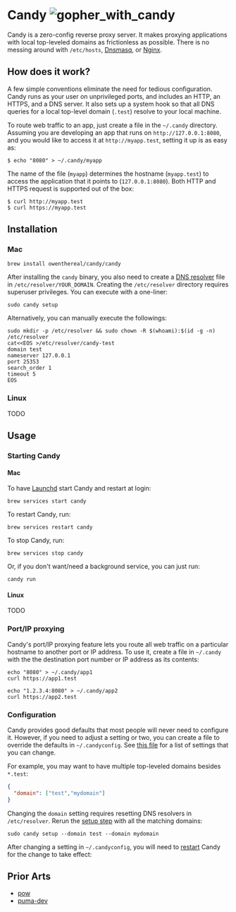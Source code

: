 # Candy ![gopher_with_candy](https://raw.githubusercontent.com/egonelbre/gophers/master/.thumb/sketch/misc/with-candy.png)

Candy is a zero-config reverse proxy server.
It makes proxying applications with local top-leveled domains as frictionless as possible.
There is no messing around with `/etc/hosts`, [Dnsmasq](https://en.wikipedia.org/wiki/Dnsmasq), or [Nginx](https://nginx.org/).

## How does it work?

A few simple conventions eliminate the need for tedious configuration.
Candy runs as your user on unprivileged ports, and includes an HTTP, an HTTPS, and a DNS server.
It also sets up a system hook so that all DNS queries for a local top-level domain (`.test`) resolve to your local machine.

To route web traffic to an app, just create a file in the `~/.candy` directory.
Assuming you are developing an app that runs on `http://127.0.0.1:8080`, and you would like to access it at `http://myapp.test`, setting it up is as easy as:

```
$ echo "8080" > ~/.candy/myapp
```

The name of the file (`myapp`) determines the hostname (`myapp.test`) to access the application that it points to (`127.0.0.1:8080`).
Both HTTP and HTTPS request is supported out of the box:

```
$ curl http://myapp.test
$ curl https://myapp.test
```

## Installation

### Mac

```
brew install owenthereal/candy/candy
```

After installing the `candy` binary, you also need to create a [DNS resolver](https://www.unix.com/man-page/opendarwin/5/resolver/) file in `/etc/resolver/YOUR_DOMAIN`.
Creating the `/etc/resolver` directory requires superuser privileges. You can execute with a one-liner:

```
sudo candy setup
```

Alternatively, you can manually execute the followings:

```
sudo mkdir -p /etc/resolver && sudo chown -R $(whoami):$(id -g -n) /etc/resolver
cat<<EOS >/etc/resolver/candy-test
domain test
nameserver 127.0.0.1
port 25353
search_order 1
timeout 5
EOS
```

### Linux

TODO

## Usage

### Starting Candy

#### Mac

To have [Launchd](https://en.wikipedia.org/wiki/Launchd) start Candy and restart at login:

```
brew services start candy
```

To restart Candy, run:

```
brew services restart candy
```

To stop Candy, run:

```
brew services stop candy
```

Or, if you don't want/need a background service, you can just run:

```
candy run
```

#### Linux

TODO

### Port/IP proxying

Candy's port/IP proxying feature lets you route all web traffic on a particular hostname to another port or IP address.
To use it, create a file in `~/.candy` with the the destination port number or IP address as its contents:

```
echo "8080" > ~/.candy/app1
curl https://app1.test

echo "1.2.3.4:8080" > ~/.candy/app2
curl https://app2.test
```

### Configuration

Candy provides good defaults that most people will never need to configure it.
However, if you need to adjust a setting or two, you can create a file to override the defaults in `~/.candyconfig`.
See [this file](https://github.com/owenthereal/candy/blob/e5a250f950f9db2d0431805e0a9e3719164352c1/cmd/candy/command/run.go#L28-L36) for a list of settings that you can change.

For example, you may want to have multiple top-leveled domains besides `*.test`:

```json
{
  "domain": ["test","mydomain"]
}
```

Changing the `domain` setting requires resetting DNS resolvers in `/etc/resolver`.
Rerun the [setup step](#setup) with all the matching domains:

```
sudo candy setup --domain test --domain mydomain
```

After changing a setting in `~/.candyconfig`, you will need to [restart](#starting-candy) Candy for the change to take effect:

## Prior Arts

* [pow](https://github.com/basecamp/pow)
* [puma-dev](https://github.com/puma/puma-dev)
